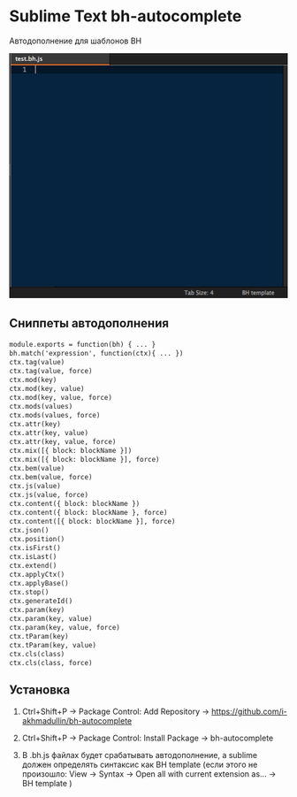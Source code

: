 Sublime Text bh-autocomplete
===

Автодополнение для шаблонов BH

![Автодополнение для шаблонов BH](/bh.gif "Автодополнение для шаблонов BH")

Cниппеты автодополнения
----------------------------------

    module.exports = function(bh) { ... }
    bh.match('expression', function(ctx){ ... })
    ctx.tag(value)
    ctx.tag(value, force)
    ctx.mod(key)
    ctx.mod(key, value)
    ctx.mod(key, value, force)
    ctx.mods(values)
    ctx.mods(values, force)
    ctx.attr(key)
    ctx.attr(key, value)
    ctx.attr(key, value, force)
    ctx.mix([{ block: blockName }])
    ctx.mix([{ block: blockName }], force)
    ctx.bem(value)
    ctx.bem(value, force)
    ctx.js(value)
    ctx.js(value, force)
    ctx.content({ block: blockName })
    ctx.content({ block: blockName }, force)
    ctx.content([{ block: blockName }], force)
    ctx.json()
    ctx.position()
    ctx.isFirst()
    ctx.isLast()
    ctx.extend()
    ctx.applyCtx()
    ctx.applyBase()
    ctx.stop()
    ctx.generateId()
    ctx.param(key)
    ctx.param(key, value)
    ctx.param(key, value, force)
    ctx.tParam(key)
    ctx.tParam(key, value)
    ctx.cls(class)
    ctx.cls(class, force)
    
Установка
----------------------------------

1. Ctrl+Shift+P → Package Control: Add Repository → https://github.com/i-akhmadullin/bh-autocomplete

2. Ctrl+Shift+P → Package Control: Install Package → bh-autocomplete

3. В .bh.js файлах будет срабатывать автодополнение, а sublime должен определять синтаксис как BH template (если этого не произошло: View → Syntax → Open all with current extension as... → BH template )
